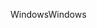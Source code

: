 <span data-ttu-id="46087-101">Windows</span><span class="sxs-lookup"><span data-stu-id="46087-101">Windows</span></span>